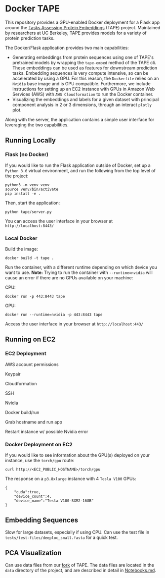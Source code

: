 # Docker TAPE

This repository provides a GPU-enabled Docker deployment for a Flask app around the 
[Tasks Assessing Protein Embeddings](https://github.com/songlab-cal/tape) (TAPE) project. Maintained by researchers
at UC Berkeley, TAPE provides models for a variety of protein prediction tasks.

The Docker/Flask application provides two main capabilities:
* Generating embeddings from protein sequences using one of TAPE's pretrained models by wrapping the `tape-embed`
method of the TAPE cli. These embeddings can be used as features for downstream prediction tasks. Embedding sequences
is very compute intensive, so can be accelerated by using a GPU. For this reason, the `Dockerfile` relies on an
`Nvidia` base image and is GPU compatible. Furthermore, we include instructions for setting up an EC2 instance with
GPUs in Amazon Web Services (AWS) with `AWS Cloudformation` to run the Docker container.
* Visualizing the embeddings and labels for a given dataset with principal component analysis in 2 or 3 dimensions,
through an interact `plotly` plot.

Along with the server, the application contains a simple user interface for leveraging the two capabilities. 

## Running Locally

### Flask (no Docker)

If you would like to run the Flask application outside of Docker, set up a `Python 3.6` virtual environment, and run
the following from the top level of the project:

```
python3 -m venv venv
source venv/bin/activate
pip install -e .
```

Then, start the application:

```
python tape/server.py
```

You can access the user interface in your browser at `http://localhost:8443/`

### Local Docker

Build the image:

```
docker build -t tape .
```

Run the container, with a different runtime depending on which device you want to use. **Note:** Trying to run the
container with `--runtime=nvidia` will cause an error if there are no GPUs available on your machine:

CPU:

```
docker run -p 443:8443 tape
```

GPU:

```
docker run --runtime=nvidia -p 443:8443 tape
```

Access the user interface in your browser at `http://localhost:443/`

## Running on EC2

### EC2 Deployment

AWS account permissions

Keypair

Cloudformation

SSH

Nvidia

Docker build/run

Grab hostname and run app

Restart instance w/ possible Nvidia error

### Docker Deployment on EC2

If you would like to see information about the GPU(s) deployed on your instance, use the `torch/gpu` route:

```
curl http://<EC2_PUBLIC_HOSTNAME>/torch/gpu
```

The response on a `p3.8xlarge` instance with 4 `Tesla V100` GPUs:

```
{
    "cuda":true,
    "device_count":4,
    "device_name":"Tesla V100-SXM2-16GB"
}
```

## Embedding Sequences

Slow for large datasets, especially if using CPU. Can use the test file in `tests/test-files/deeploc_small.fasta` for
a quick test.

## PCA Visualization

Can use data files from our [fork](https://github.com/rdedhia/tape) of TAPE. The data files are located in the `data`
directory of the project, and are described in detail
in [Notebooks.md](https://github.com/rdedhia/tape/blob/master/Notebooks.md).
